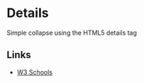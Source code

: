 # Details

Simple collapse using the HTML5 details tag

## Links

- [W3 Schools](https://www.w3schools.com/tags/tag_details.asp)
